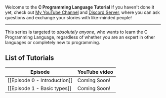 Welcome to the **C Programming Language Tutorial**
If you haven't done it yet, check out [My YouTube Channel](https://www.youtube.com/@EinSatzMitX) and [Discord Server](https://discord.gg/CQ285mCEHt), where you can ask questions and exchange your stories with like-minded people!

---

This series is targeted to _absolutely anyone_, who wants to learn the C Programming Language, regardless of whether you are an expert in other languages or completely new to programming.

## List of Tutorials
| Episode                      | YouTube video |
| ---------------------------- | ------------- |
| [[Episode 0 - Introduction]] | Coming Soon!  |
| [[Episode 1 - Basic types]]  | Coming Soon!  |

